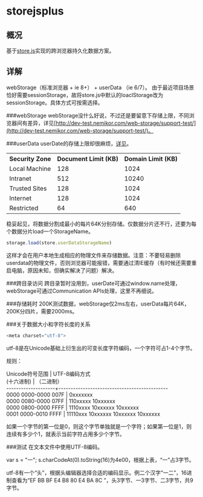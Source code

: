 # storejsplus

## 概况
基于[store.js](https://github.com/marcuswestin/store.js)实现的跨浏览器持久化数据方案。

## 详解
webStorage（标准浏览器 + ie 8+） + userData （ie 6/7）。
由于最近项目场景恰好需要sessionStorage，故将store.js中默认的loaclStorage改为sessionStorage。具体方式可按需选择。

###webStorage
webStorage没什么好说，不过还是要留意下存储上限，不同浏览器间有差异，详见[http://dev-test.nemikor.com/web-storage/support-test/](http://dev-test.nemikor.com/web-storage/support-test/)。

###userData
userDate的存储上限却很麻烦，[详见](https://msdn.microsoft.com/en-us/library/ms531424(v=vs.85).aspx)。

<table>
  <tbody>
    <tr>
      <th> Security Zone </th>
      <th> Document Limit (KB) </th>
      <th> Domain Limit (KB) </th>
    </tr>
    <tr>
      <td> Local Machine </td>
      <td> 128 </td>
      <td> 1024 </td>
    </tr>
    <tr>
      <td> Intranet </td>
      <td> 512 </td>
      <td> 10240 </td>
    </tr>
    <tr>
      <td> Trusted Sites </td>
      <td> 128 </td>
      <td> 1024 </td>
    </tr>
    <tr>
      <td> Internet </td>
      <td> 128 </td>
      <td> 1024 </td>
    </tr>
    <tr>
      <td> Restricted </td>
      <td> 64 </td>
      <td> 640 </td>
    </tr>
  </tbody>
</table>

稳妥起见，将数据分割成最小的每片64K分别存储。仅数据分片还不行，还要为每个数据分片load一个StorageName。
``` javascript
storage.load(store.userDataStorageName)
```
这样才会在用户本地生成相应的物理文件来存储数据。注意：不要轻易删除userdata的物理文件，否则浏览器可能报错，需要通过清IE缓存（有时候还需要重启电脑，原因未知，但确实解决了问题）解决。

###跨目录访问
跨目录暂时没用到，userDate可通过window.name处理，webStorage可通过Communication APIs处理，这里不再细说。

###存储耗时
200K测试数据，webStorage仅2ms左右，userData每片64K，200K分四片，需要2000ms。

###关于数据大小和字符长度的关系
``` javascript
<meta charset="utf-8">
```
utf-8是在Unicode基础上衍生出的可变长度字符编码，一个字符可占1-4个字节。

规则：
<div>
  <p> Unicode符号范围   |        UTF-8编码方式<br>
    (十六进制)          |              （二进制）<br>
    --------------------+---------------------------------------------<br>
    0000 0000-0000 007F | 0xxxxxxx<br>
    0000 0080-0000 07FF | 110xxxxx 10xxxxxx<br>
    0000 0800-0000 FFFF | 1110xxxx 10xxxxxx 10xxxxxx<br>
    0001 0000-0010 FFFF | 11110xxx 10xxxxxx 10xxxxxx 10xxxxxx</p>
  <p>如果一个字节的第一位是0，则这个字节单独就是一个字符；如果第一位是1，则连续有多少个1，就表示当前字符占用多少个字节。</p>
</div>

###测试
在文本文件中使用UTF-8编码。

var s = "一";
s.charCodeAt(0).toString(16)为4e00，根据上表，“一”占3字节。

utf-8有一个“头”，根据头编辑器选择合适的编码显示。例二个汉字“一二”，16进制查看为“EF BB BF E4 B8 80 E4 BA  8C ”，头3字节、一3字节、二3字节，共9字节。

